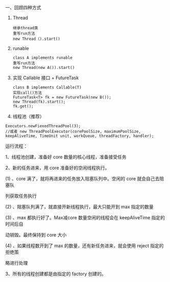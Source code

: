 一、回顾四种方式

1. Thread

   ```
   继承thread类
   重写run方法
   new Thread（).start()
   ```

2. runable

   ```
   class A implements runable
   重写run方法
   new Thread(new A()).start()
   ```

3. 实现 Callable 接口 + FutureTask

   ```
   class B implements Callable(T)
   实现call()方法
   FutureTask<T> fk = new FutureTask(new B());
   new Thread(fk).start();
   fk.get();
   ```

4. 线程池（推荐）

```
Executors.newFiexedThreadPool(3); 
//或者 new ThreadPoolExecutor(corePoolSize, maximumPoolSize, keepAliveTime, TimeUnit unit, workQueue, threadFactory, handler);
```

运行流程： 

1、线程池创建，准备好 core 数量的核心线程，准备接受任务 

2、新的任务进来，用 core 准备好的空闲线程执行。 

(1) 、core 满了，就将再进来的任务放入阻塞队列中。空闲的 core 就会自己去阻塞队 

列获取任务执行 

(2) 、阻塞队列满了，就直接开新线程执行，最大只能开到 max 指定的数量 

(3) 、max 都执行好了。Max减core 数量空闲的线程会在 keepAliveTime 指定的时间后自 

动销毁。最终保持到 core 大小 

(4) 、如果线程数开到了 max 的数量，还有新任务进来，就会使用 reject 指定的拒绝策 

略进行处理 

3、所有的线程创建都是由指定的 factory 创建的。